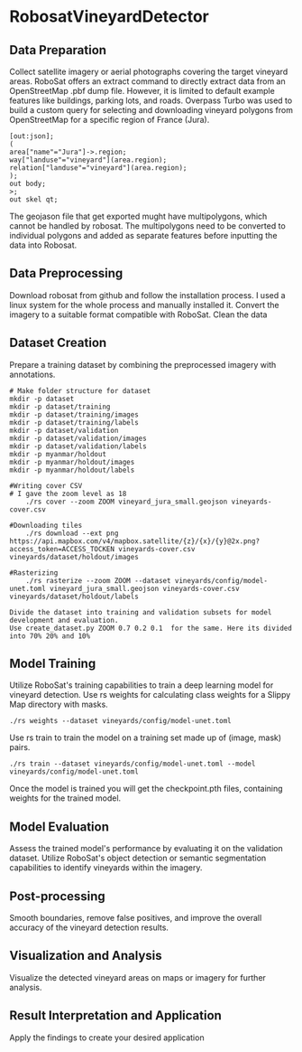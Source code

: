 # RobosatVineyardDetector
## Data Preparation
Collect satellite imagery or aerial photographs covering the target vineyard areas.
RoboSat offers an extract command to directly extract data from an OpenStreetMap .pbf dump file.
However, it is limited to default example features like buildings, parking lots, and roads.
Overpass Turbo was used to build a custom query for selecting and downloading vineyard polygons from OpenStreetMap for a specific region of France (Jura).
```
[out:json];
(
area["name"="Jura"]->.region;
way["landuse"="vineyard"](area.region);
relation["landuse"="vineyard"](area.region);
);
out body;
>;
out skel qt;
```
The geojason file that get exported mught have multipolygons, which cannot be handled by robosat. The multipolygons need to be converted to individual polygons and added as separate features before inputting the data into Robosat.
 
## Data Preprocessing
Download robosat from github and follow the installation process. I used a linux system for the whole process and manually installed it.
Convert the imagery to a suitable format compatible with RoboSat.
Clean the data

## Dataset Creation
Prepare a training dataset by combining the preprocessed imagery with annotations.


```
# Make folder structure for dataset
mkdir -p dataset
mkdir -p dataset/training
mkdir -p dataset/training/images
mkdir -p dataset/training/labels
mkdir -p dataset/validation
mkdir -p dataset/validation/images
mkdir -p dataset/validation/labels
mkdir -p myanmar/holdout
mkdir -p myanmar/holdout/images
mkdir -p myanmar/holdout/labels

#Writing cover CSV
# I gave the zoom level as 18
    ./rs cover --zoom ZOOM vineyard_jura_small.geojson vineyards-cover.csv

#Downloading tiles
    ./rs download --ext png https://api.mapbox.com/v4/mapbox.satellite/{z}/{x}/{y}@2x.png?access_token=ACCESS_TOCKEN vineyards-cover.csv vineyards/dataset/holdout/images

#Rasterizing
    ./rs rasterize --zoom ZOOM --dataset vineyards/config/model-unet.toml vineyard_jura_small.geojson vineyards-cover.csv vineyards/dataset/holdout/labels

Divide the dataset into training and validation subsets for model development and evaluation.
Use create_dataset.py ZOOM 0.7 0.2 0.1  for the same. Here its divided into 70% 20% and 10%
```

## Model Training
Utilize RoboSat's training capabilities to train a deep learning model for vineyard detection.
Use rs weights for calculating class weights for a Slippy Map directory with masks.
```
./rs weights --dataset vineyards/config/model-unet.toml
```
Use rs train to train the model on a training set made up of (image, mask) pairs.
```
./rs train --dataset vineyards/config/model-unet.toml --model vineyards/config/model-unet.toml
```
Once the model is trained you will get the checkpoint.pth files, containing weights for the trained model.



## Model Evaluation
Assess the trained model's performance by evaluating it on the validation dataset.
Utilize RoboSat's object detection or semantic segmentation capabilities to identify vineyards within the imagery.
## Post-processing
Smooth boundaries, remove false positives, and improve the overall accuracy of the vineyard detection results.
## Visualization and Analysis
Visualize the detected vineyard areas on maps or imagery for further analysis.
## Result Interpretation and Application
Apply the findings to create your desired application

